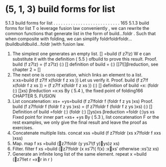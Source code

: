 # (5, 1, 3) build forms for list

5.1.3 build forms for list . . . . . . . . . . . . . . . . . . . . . . . . . . . 165
5.1.3 build forms for list
T o leverage fusion law conveniently , we can rewrite the common functions that generate
list in the form of build...foldr . Such that when composite with folding, we can simplify
foldrfoldrfoldr... (buildbuildbuild...foldr )with fusion law.
1. The simplest one generates an empty list.
[] =build (f z7!z)
W e can substitute it with the definition ( 5.5 ) ofbuild to prove this result.
Proof.
build (f z7!z) = (f z7!z) (:) [] definition of build
= (:) []7![]β reduction, see chapter 2
= []
2. The next one is cons operation, which links an element to a list.
x:xs=build (f z7!f x(foldr f z xs ))
Let us verify it.
Proof.
build (f z7!f x(foldr f z xs ))
= (f z7!f x(foldr f z xs )) (:) [] definition of build
=x: (foldr (:) []xs) β reduction
=x:xs By ( 5.4 ), the fixed point of folding166 CHAPTER 5. FUSION
3. List concatenation:
xs+ +ys=build (f z7!foldr f (foldr f z ys )xs)
Proof.
build (f z7!foldr f (foldr f z ys )xs)
= (f z7!foldr f (foldr f z ys )xs) (:) [] Definition of build
=foldr (:) (foldr (:) []ys)xs β reduction
=foldr (:)ys xs Fixed point for inner part
=xs+ +ys By ( 5.3 ), list concatenation
F or the rest examples, we only give the final result and leave the proof as exercises.
4. Concatenate multiple lists.
concat xss =build (f z7!foldr (xs x7!foldr f xxs )xss)
5. Map.
map f xs =build (z7!foldr (y ys7!(f y)ys)z xs)
6. Filter.
filter f xs =build (z7!foldr (x xs′7!{
f(x) :xxs′
otherwise :xs′)z xs)
7. Generate an infinite long list of the same element.
repeat x =build (z7!let r =xr in r )
